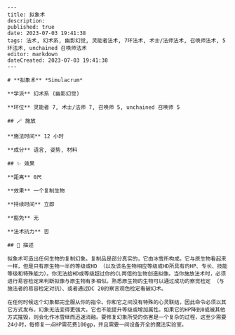 
    ---
    title: 拟象术
    description: 
    published: true
    date: 2023-07-03 19:41:38
    tags: 法术, 幻术系, 幽影幻觉, 灵能者法术, 7环法术, 术士/法师法术, 召唤师法术, 5环法术, unchained 召唤师法术
    editor: markdown
    dateCreated: 2023-07-03 19:41:38
    ---

    # **拟象术** *Simulacrum*

    **学派** 幻术系 (幽影幻觉) 

    **环位** 灵能者 7, 术士/法师 7, 召唤师 5, unchained 召唤师 5

    ## 🪄 施放

    **施法时间** 12 小时

    **成分** 语言, 姿势, 材料

    ## ✨ 效果  

    **距离** 0尺 

    **效果** 一个复制生物 

    **持续时间** 立即 

    **豁免** 无

    **法术抗力** 否

    ## 📖 描述

    拟象术可造出任何生物的复制幻象。复制品是部分真实的，它由冰雪所构成。它与原生物看起来一样，但是只有原生物一半的等级或HD （以及该名生物相应等级或HD所具有的HP、专长、技能等级和特殊能力）。你无法给HD或等级超过你的CL两倍的生物创造拟像。当你施放法术时，必须进行易容检定来判断拟像与原生物有多相似。熟悉原生物的生物可以通过成功的察觉检定 （与施法者的易容检定对抗）、或者通过DC 20的察言观色检定看破幻术。

    在任何时候这个幻象都完全服从你的指令。你和它之间没有特殊的心灵联结，因此命令必须以其它方式发布。幻象无法变得更强大，它也不能提升等级或增加属性。如果它的HP降到0或被其他方式摧毁，则会化作冰雪继而迅速消融。要修复幻象所受的伤害是一个复杂的过程，这至少需要24小时，每修复一点HP需花费100gp，并且需要一间设备齐全的魔法实验室。
    